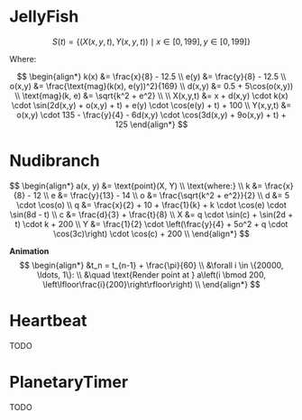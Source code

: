 # JellyFish
$$
S(t) = \{(X(x,y,t), Y(x,y,t)) \mid x \in [0,199], y \in [0,199]\}
$$

Where:

$$
\begin{align*}
k(x) &= \frac{x}{8} - 12.5 \\
e(y) &= \frac{y}{8} - 12.5 \\
o(x,y) &= \frac{\text{mag}(k(x), e(y))^2}{169} \\
d(x,y) &= 0.5 + 5\cos(o(x,y)) \\
\text{mag}(k, e) &= \sqrt{k^2 + e^2} \\
\\
X(x,y,t) &= x + d(x,y) \cdot k(x) \cdot \sin(2d(x,y) + o(x,y) + t) + e(y) \cdot \cos(e(y) + t) + 100 \\
Y(x,y,t) &= o(x,y) \cdot 135 - \frac{y}{4} - 6d(x,y) \cdot \cos(3d(x,y) + 9o(x,y) + t) + 125
\end{align*}
$$

# Nudibranch

$$
\begin{align*}
a(x, y) &= \text{point}(X, Y) \\
\text{where:} \\
k &= \frac{x}{8} - 12 \\
e &= \frac{y}{13} - 14 \\
o &= \frac{\sqrt{k^2 + e^2}}{2} \\
d &= 5 \cdot \cos(o) \\
q &= \frac{x}{2} + 10 + \frac{1}{k} + k \cdot \cos(e) \cdot \sin(8d - t) \\
c &= \frac{d}{3} + \frac{t}{8} \\
X &= q \cdot \sin(c) + \sin(2d + t) \cdot k + 200 \\
Y &= \frac{1}{2} \cdot \left(\frac{y}{4} + 5o^2 + q \cdot \cos(3c)\right) \cdot \cos(c) + 200 \\
\end{align*}
$$

**Animation**
$$
\begin{align*}
&t_n = t_{n-1} + \frac{\pi}{60} \\
&\forall i \in \{20000, \ldots, 1\}: \\
&\quad \text{Render point at } a\left(i \bmod 200, \left\lfloor\frac{i}{200}\right\rfloor\right) \\
\end{align*}
$$

# Heartbeat
TODO

# PlanetaryTimer
TODO